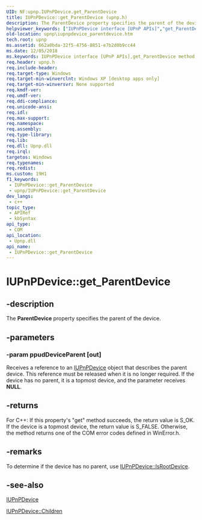 ```yaml
---
UID: NF:upnp.IUPnPDevice.get_ParentDevice
title: IUPnPDevice::get_ParentDevice (upnp.h)
description: The ParentDevice property specifies the parent of the device.
helpviewer_keywords: ["IUPnPDevice interface [UPnP APIs]","get_ParentDevice method","IUPnPDevice.get_ParentDevice","IUPnPDevice::get_ParentDevice","_upnp_iupnpdevice_parentdevice","get_ParentDevice","get_ParentDevice method [UPnP APIs]","get_ParentDevice method [UPnP APIs]","IUPnPDevice interface","upnp.iupnpdevice_parentdevice","upnp/IUPnPDevice::get_ParentDevice"]
old-location: upnp\iupnpdevice_parentdevice.htm
tech.root: upnp
ms.assetid: 662a0bda-32f5-4756-8851-e7b2d0b9cc44
ms.date: 12/05/2018
ms.keywords: IUPnPDevice interface [UPnP APIs],get_ParentDevice method, IUPnPDevice.get_ParentDevice, IUPnPDevice::get_ParentDevice, _upnp_iupnpdevice_parentdevice, get_ParentDevice, get_ParentDevice method [UPnP APIs], get_ParentDevice method [UPnP APIs],IUPnPDevice interface, upnp.iupnpdevice_parentdevice, upnp/IUPnPDevice::get_ParentDevice
req.header: upnp.h
req.include-header: 
req.target-type: Windows
req.target-min-winverclnt: Windows XP [desktop apps only]
req.target-min-winversvr: None supported
req.kmdf-ver: 
req.umdf-ver: 
req.ddi-compliance: 
req.unicode-ansi: 
req.idl: 
req.max-support: 
req.namespace: 
req.assembly: 
req.type-library: 
req.lib: 
req.dll: Upnp.dll
req.irql: 
targetos: Windows
req.typenames: 
req.redist: 
ms.custom: 19H1
f1_keywords:
 - IUPnPDevice::get_ParentDevice
 - upnp/IUPnPDevice::get_ParentDevice
dev_langs:
 - c++
topic_type:
 - APIRef
 - kbSyntax
api_type:
 - COM
api_location:
 - Upnp.dll
api_name:
 - IUPnPDevice::get_ParentDevice
---
```


# IUPnPDevice::get_ParentDevice


## -description

The 
<b>ParentDevice</b> property specifies the parent of the device.

## -parameters

### -param ppudDeviceParent [out]

Receives a reference to an 
<a href="/windows/desktop/api/upnp/nn-upnp-iupnpdevice">IUPnPDevice</a> object that describes the parent device. This reference must be released when it is no longer required. If the device has no parent, it is a topmost device, and the parameter receives <b>NULL</b>.

## -returns

For C++: If this property's "get" method succeeds, the return value is S_OK. If the device is a topmost device, the return value is S_FALSE. Otherwise, the method returns one of the COM error codes defined in WinError.h.

## -remarks

To determine if the device has no parent, use <a href="/windows/desktop/api/upnp/nf-upnp-iupnpdevice-get_isrootdevice">IUPnPDevice::IsRootDevice</a>.

## -see-also

<a href="/windows/desktop/api/upnp/nn-upnp-iupnpdevice">IUPnPDevice</a>



<a href="/windows/desktop/api/upnp/nf-upnp-iupnpdevice-get_children">IUPnPDevice::Children</a>

